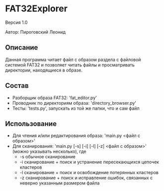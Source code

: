 # FAT32Explorer
Версия 1.0

Автор: Пироговский Леонид

## Описание
Данная программа читает файл с образом раздела с файловой системой FAT32 и позволяет читать файлы и просматривать директории, находящиеся в образе.

## Состав
* Разборщик образа FAT32: 'fat_editor.py'
* Проводник по директориям образа: 'directory_browser.py'
* Тесты: 'tests.py', запускать из той же папки, что и сам файл

## Использование
* Для чтения и/или редактирования образа: 'main.py <файл с образом>'
* Для сканирования: 'main.py \[-s] \[-i] \[-l] \[-z] <файл с образом>' (можно указывать несколько), где 
    * -s обычное сканирование
    * -i сканирование + поиск и устранение пересекающихся цепочек кластеров
    * -l сканирование + поиск и освобождение потерянных кластеров
    * -z сканирование + поиск и исправление ошибок, связанных с неверно указанным размером файла
    
